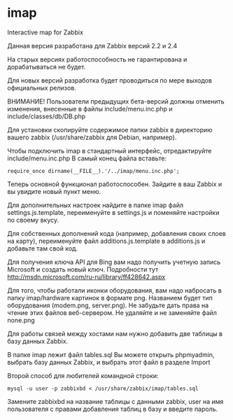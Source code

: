 # imap
Interactive map for Zabbix

Данная версия разработана для Zabbix версий 2.2 и 2.4

На старых версиях работоспособность не гарантирована и дорабатываться не будет.

Для новых версий разработка будет проводиться по мере выходов официальных релизов.



ВНИМАНИЕ! Пользователи предыдущих бета-версий должны отменить изменения, внесенные в файлы include/menu.inc.php и include/classes/db/DB.php



Для установки скопируйте содержимое папки zabbix в директорию вашего zabbix (/usr/share/zabbix для Debian, например).

Чтобы подключить imap в стандартный интерфейс, отредактируйте include/menu.inc.php
В самый конец файла вставьте:

	require_once dirname(__FILE__).'/../imap/menu.inc.php';

Теперь основной функционал работоспособен. Зайдите в ваш Zabbix и вы увидите новый пункт меню.

Для дополнительных настроек найдите в папке imap файл settings.js.template, переименуйте в settings.js и поменяйте настройки по своему вкусу.

Для собственных дополнений кода (например, добавления своих слоев на карту), переименуйте файл additions.js.template в additions.js и добавьте там свой код.

Для получения ключа API для Bing вам надо получить учетную запись Microsoft и создать новый ключ. Подробности тут http://msdn.microsoft.com/ru-ru/library/ff428642.aspx

Для того, чтобы работали иконки оборудования, вам надо набросать в папку imap/hardware картинок в формате png. Названием будет тип оборудования (modem.png, server.png). Не забудьте дать права на чтение этих файлов веб-сервером. Не удаляйте и не заменяйте файл none.png





Для работы связей между хостами нам нужно добавить две таблицы в базу данных Zabbix.

В папке imap лежит файл tables.sql Вы можете открыть phpmyadmin, выбрать базу данных Zabbix, и выбрать этот файл в разделе Import

Второй способ для любителей командной строки:

`mysql -u user -p zabbixbd < /usr/share/zabbix/imap/tables.sql`

Замените zabbixbd на название таблицы с данными zabbix, user на имя пользователя с правами добавления таблиц в базу и введите пароль.

